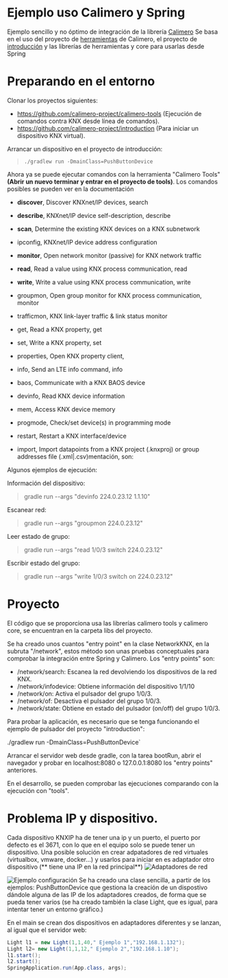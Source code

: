 # Ejemplo uso Calimero y Spring

Ejemplo sencillo y no óptimo de integración de la librería [Calimero](https://github.com/calimero-project/) 
Se basa en el uso del proyecto de [herramientas](https://github.com/calimero-project/calimero-tools) de Calimero, el proyecto de [introducción](https://github.com/calimero-project/introduction) y las librerías de herramientas y core para usarlas desde Spring


# Preparando en el entorno

Clonar los proyectos siguientes:
- https://github.com/calimero-project/calimero-tools (Ejecución de comandos contra KNX desde línea de comandos).
- https://github.com/calimero-project/introduction (Para iniciar un dispositivo KNX virtual).

Arrancar un dispositivo  en el proyecto de introducción:

> `./gradlew run -DmainClass=PushButtonDevice`

Ahora ya se puede ejecutar comandos con la herramienta "Calimero Tools" **(Abrir un nuevo terminar y entrar en el proyecto de tools)**. Los comandos posibles se pueden ver en la documentación
- **discover**, Discover KNXnet/IP devices, search

- **describe**, KNXnet/IP device self-description, describe

- **scan**, Determine the existing KNX devices on a KNX subnetwork

- ipconfig, KNXnet/IP device address  configuration

- **monitor**, Open network monitor (passive) for KNX network traffic

- **read**, Read a value  using KNX process communication, read

- **write**, Write a value  using KNX process communication, write

- groupmon, Open group monitor for KNX process communication, monitor

- trafficmon, KNX link-layer traffic & link status monitor

- get, Read a KNX property, get

- set, Write a KNX property, set

- properties, Open KNX property client,

- info, Send an LTE info command, info

- baos, Communicate with a KNX BAOS device

- devinfo, Read KNX device information

- mem, Access KNX device memory

- progmode, Check/set device(s) in programming mode

- restart, Restart a KNX interface/device

- import, Import datapoints from a KNX project (.knxproj) or group addresses file (.xml|.csv)mentación, son:

Algunos ejemplos de ejecución:

Información del dispositivo:

> gradle run --args "devinfo 224.0.23.12 1.1.10"

Escanear red:

> gradle  run --args "groupmon 224.0.23.12"

Leer estado de grupo:

>  gradle  run --args "read 1/0/3 switch 224.0.23.12"

Escribir estado del grupo:

> gradle  run --args "write 1/0/3 switch on 224.0.23.12"



# Proyecto

El código que se proporciona usa las librerías calimero tools y calimero core, se encuentran en la carpeta libs del proyecto.

Se ha creado unos cuantos "entry point" en la clase  NetworkKNX, en la subruta "/network", estos método son unas pruebas conceptuales para comprobar la integración entre Spring y Calimero.
Los "entry points" son:

- /network/search: Escanea la red devolviendo los dispositivos de la red KNX.
- /network/infodevice: Obtiene información del dispositivo 1/1/10
- /network/on: Activa el pulsador del grupo 1/0/3.
- /network/of: Desactiva el pulsador del grupo 1/0/3.
- /network/state: Obtiene en estado del pulsador (on/off) del grupo 1/0/3.

Para probar la aplicación, es necesario que se tenga funcionando el ejemplo de pulsador del proyecto "introduction":

./gradlew run -DmainClass=PushButtonDevice`

Arrancar el servidor web desde gradle, con la tarea bootRun, abrir el navegador y probar en localhost:8080 o 127.0.0.1:8080 los "entry points" anteriores.

En el desarrollo, se pueden comprobar las ejecuciones comparando con la ejecución con "tools".

# Problema IP y dispositivo.

Cada dispositivo KNXIP ha de tener una ip y un puerto, el puerto por defecto es el 3671, con lo que en el equipo solo se puede tener un dispositivo.
Una posible solución en crear adpatadores de red virtuales (virtualbox, vmware, docker...) y usarlos para iniciar en es adaptador otro dispositivo (** tiene una IP en la red principal**)
![Adaptadores de red](https://github.com/pass1enator/CalimeroSpringBasico/blob/master/Conexiones_de_red.png " adaptadores de red")

![Ejemplo configuración](https://github.com/pass1enator/CalimeroSpringBasico/blob/master/configuracion.png " ejemplo configuración")
Se ha creado una clase sencilla, a partir de los ejemplos: PushButtonDevice que gestiona la creación de un dispostivo dándole alguna de las IP de los adaptadores creados, de forma que se pueda tener varios (se ha creado también la clase Light, que es igual, para intentar tener un entorno gráfico.)

En el main se crean dos dispositivos en adaptadores diferentes y se lanzan, al igual que el servidor web:

```java
Light l1 = new Light(1,1,40," Ejemplo 1","192.168.1.132");
Light l2= new Light(1,1,12," Ejemplo 2","192.168.1.10");
l1.start();
l2.start();
SpringApplication.run(App.class, args);
```
